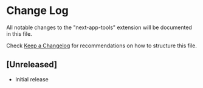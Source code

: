 # Change Log

All notable changes to the "next-app-tools" extension will be documented in this file.

Check [Keep a Changelog](http://keepachangelog.com/) for recommendations on how to structure this file.

## [Unreleased]

- Initial release